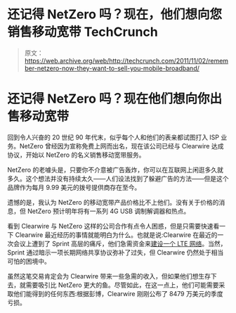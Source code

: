 # 还记得 NetZero 吗？现在，他们想向您销售移动宽带 TechCrunch

> 原文：<https://web.archive.org/web/http://techcrunch.com/2011/11/02/remember-netzero-now-they-want-to-sell-you-mobile-broadband/>

# 还记得 NetZero 吗？现在他们想向你出售移动宽带

回到令人兴奋的 20 世纪 90 年代末，似乎每个人和他们的表亲都试图打入 ISP 业务。NetZero 曾经因为宣称免费上网而出名，现在该公司已经与 Clearwire 达成协议，开始以 NetZero 的名义销售移动宽带服务。

NetZero 的老噱头是，只要你不介意被广告轰炸，你可以在互联网上闲逛多久就多久。这个想法并没有持续太久——人们设法找到了躲避广告的方法——但是这个品牌作为每月 9.99 美元的拨号提供商存在至今。

遗憾的是，我认为 NetZero 的移动宽带产品价格比不上他们。没有关于价格的消息，但 NetZero 预计明年将有一系列 4G USB 调制解调器和热点。

看到 Clearwire 与 NetZero 这样的公司合作有点令人困惑，但是只需要快速看一下 Clearwire 最近经历的事情就能明白为什么。也就是说:Clearwire 在最近的一次会议上遭到了 Sprint 高层的痛斥，他们急需资金来[建设一个 LTE 网络](https://web.archive.org/web/20230205030706/https://techcrunch.com/2011/08/03/clearwire-adopts-lte-not-ditching-wimax-just-yet/)。当然，Sprint 通过暗示一项长期网络共享协议弥补了过失，但 Clearwire 仍然处于相当可怕的困境中。

虽然这笔交易肯定会为 Clearwire 带来一些急需的收入，但如果他们想生存下去，就需要吸引比 NetZero 更大的鱼。尽管如此，在这一点上，他们可能需要采取他们能得到的任何东西:根据彭博，Clearwire 刚刚公布了 8479 万美元的季度亏损。